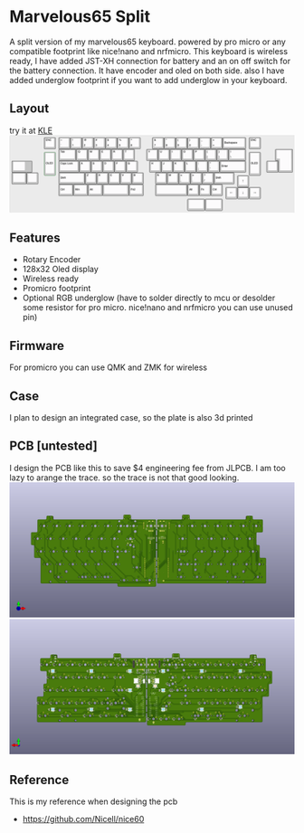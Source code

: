 # Marvelous65 Split
A split version of my marvelous65 keyboard. powered by pro micro or any compatible footprint like nice!nano and nrfmicro. This keyboard is wireless ready, I have added JST-XH connection for battery and an on off switch for the battery connection. It have encoder and oled on both side. also I have added underglow footprint if you want to add underglow in your keyboard. 

## Layout
try it at [KLE](http://www.keyboard-layout-editor.com/##@_name=marvelous65%20split%3B&@_x:2.75%3B&=ENC&_x:0.25%3B&=~%0A%60&=!%0A1&=%2F@%0A2&=%23%0A3&=$%0A4&=%25%0A5&=%5E%0A6&_x:1%3B&=%2F&%0A7&=*%0A8&=(%0A9&=)%0A0&=%2F_%0A-&=+%0A%2F=&_a:6&w:2%3B&=Backspace&_x:0.25&a:4%3B&=ENC%3B&@_x:4&w:1.5%3B&=Tab&=Q&=W&=E&=R&=T&_x:1%3B&=Y&=U&=I&=O&=P&=%7B%0A%5B&=%7D%0A%5D&_w:1.5%3B&=%7C%0A%5C&_x:2.75&a:7&w:1.25&h:2&w2:1.5&h2:1&x2:-0.25%3B&=%3B&@_y:-0.75&x:2.75&a:6&h:2%3B&=OLED&_x:16.5&h:2%3B&=OLED%3B&@_y:-0.25&a:7&w:1.25&w2:1.75&l:true%3B&=&_x:2.75&a:4&w:1.75%3B&=Caps%20Lock&=A&=S&=D&=F&=G&_x:1%3B&=H&=J&=K&=L&=%2F:%0A%2F%3B&=%22%0A'&_a:6&w:2.25%3B&=Enter&_x:1.75&a:7%3B&=%3B&@_w:1.25%3B&=&=&_x:1.75&a:6&w:2.25%3B&=Shift&_a:4%3B&=Z&=X&=C&=V&=B&_x:1%3B&=N&=M&=%3C%0A,&=%3E%0A.&=%3F%0A%2F%2F&_a:6&w:1.75%3B&=Shift%3B&@_y:-0.75&x:19.25&a:7%3B&=%E2%86%91%3B&@_y:-0.25&x:4&a:6&w:1.25%3B&=Ctrl&_w:1.25%3B&=Win&_w:1.25%3B&=Alt&_a:7&w:2.25%3B&=&_a:6&w:1.25%3B&=Fn2&_x:1&a:7&w:2.75%3B&=&_a:6%3B&=Alt&=Fn&=Ctrl%3B&@_y:-0.75&x:18.25&a:7%3B&=%E2%86%90&=%E2%86%93&=%E2%86%92%3B&@_x:15&w:1.5%3B&=&_w:1.5%3B&=)
![](Images/Layout.png)

## Features
- Rotary Encoder
- 128x32 Oled display
- Wireless ready
- Promicro footprint 
- Optional RGB underglow (have to solder directly to mcu or desolder some resistor for pro micro. nice!nano and nrfmicro you can use unused pin)

## Firmware
For promicro you can use QMK and ZMK for wireless

## Case
I plan to design an integrated case, so the plate is also 3d printed

## PCB [untested]
I design the PCB like this to save $4 engineering fee from JLPCB. I am too lazy to arange the trace. so the trace is not that good looking.
![](Images/Marvelous65%20Split%20Front.png)
![](Images/Marvelous65%20Split%20Back.png)

## Reference
This is my reference when designing the pcb
- https://github.com/Nicell/nice60
